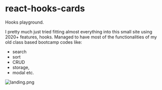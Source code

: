 # react-hooks-cards

Hooks playground.

I pretty much just tried fitting almost everything into this small site using 2020+ features, hooks.
Managed to have most of the functionalities of my old class based bootcamp codes like:
- search
- sort
- CRUD
- storage,
- modal etc.

![landing.png](landing.png)

